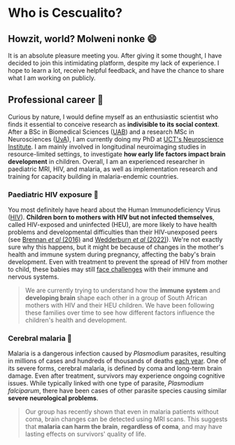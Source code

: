 # Who is Cescualito?


## Howzit, world? Molweni nonke 😄

It is an absolute pleasure meeting you. After giving it some thought, I have decided to join this intimidating platform, despite my lack of experience. I hope to learn a lot, receive helpful feedback, and have the chance to share what I am working on publicly. 


## Professional career 🧠

Curious by nature, I would define myself as an enthusiastic scientist who finds it essential to conceive research as **indivisible to its social context**. After a BSc in Biomedical Sciences ([UAB](https://www.uab.cat/)) and a research MSc in Neurosciences ([UvA](https://www.uva.nl/)), I am currently doing my PhD at [UCT's Neuroscience Institute](https://neuroscience.uct.ac.za/). I am mainly involved in longitudinal neuroimaging studies in resource-limited settings, to investigate **how early life factors impact brain development** in children. Overall, I am an experienced researcher in paediatric MRI, HIV, and malaria, as well as implementation research and training for capacity building in malaria-endemic countries.


### Paediatric HIV exposure 👶

You most definitely have heard about the Human Immunodeficiency Virus ([HIV](https://www.unaids.org/en/resources/fact-sheet)). **Children born to mothers with HIV but not infected themselves**, called HIV-exposed and uninfected (HEU), are more likely to have health problems and developmental difficulties than their HIV-unexposed peers (see [Brennan *et al* (2016)](https://journals.lww.com/aidsonline/fulltext/2016/09240/a_meta_analysis_assessing_all_cause_mortality_in.12.aspx) and [Wedderburn *et al* (2022)](https://www.thelancet.com/journals/lanchi/article/PIIS2352-4642(22)00071-2/fulltext#%20)). We're not exactly sure why this happens, but it might be because of changes in the mother's health and immune system during pregnancy, affecting the baby's brain development. Even with treatment to prevent the spread of HIV from mother to child, these babies may still [face challenges](https://link.springer.com/article/10.1007/s11904-019-00459-0) with their immune and nervous systems.

> We are currently trying to understand how the **immune system** and **developing brain** shape each other in a group of South African mothers with HIV and their HEU children. We have been following these families over time to see how different factors influence the children's health and development.


### Cerebral malaria 🦟

Malaria is a dangerous infection caused by *Plasmodium* parasites, resulting in millions of cases and hundreds of thousands of deaths [each year](https://www.who.int/news-room/fact-sheets/detail/malaria). One of its severe forms, cerebral malaria, is defined by coma and long-term brain damage. Even after treatment, survivors may experience ongoing cognitive issues. While typically linked with one type of parasite, *Plasmodium falciparum*, there have been cases of other parasite species causing similar **severe neurological problems**.

> Our group has recently shown that even in malaria patients without coma, brain changes can be detected using MRI scans. This suggests that **malaria can harm the brain**, **regardless of coma**, and may have lasting effects on survivors' quality of life.
